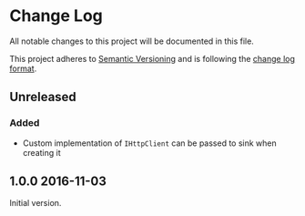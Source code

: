 # Change Log

All notable changes to this project will be documented in this file.

This project adheres to [Semantic Versioning](http://semver.org/) and is following the [change log format](https://github.com/olivierlacan/keep-a-changelog).

## Unreleased

### Added

- Custom implementation of `IHttpClient` can be passed to sink when creating it

## 1.0.0 2016-11-03

Initial version.